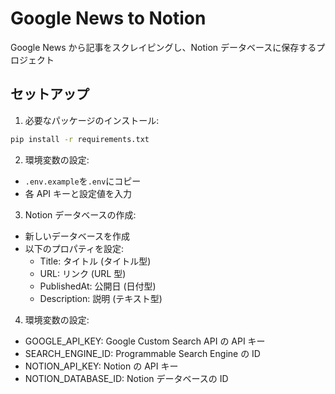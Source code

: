 # Google News to Notion

Google News から記事をスクレイピングし、Notion データベースに保存するプロジェクト

## セットアップ

1. 必要なパッケージのインストール:

```bash
pip install -r requirements.txt
```

2. 環境変数の設定:

- `.env.example`を`.env`にコピー
- 各 API キーと設定値を入力

3. Notion データベースの作成:

- 新しいデータベースを作成
- 以下のプロパティを設定:
  - Title: タイトル (タイトル型)
  - URL: リンク (URL 型)
  - PublishedAt: 公開日 (日付型)
  - Description: 説明 (テキスト型)

4. 環境変数の設定:

- GOOGLE_API_KEY: Google Custom Search API の API キー
- SEARCH_ENGINE_ID: Programmable Search Engine の ID
- NOTION_API_KEY: Notion の API キー
- NOTION_DATABASE_ID: Notion データベースの ID
